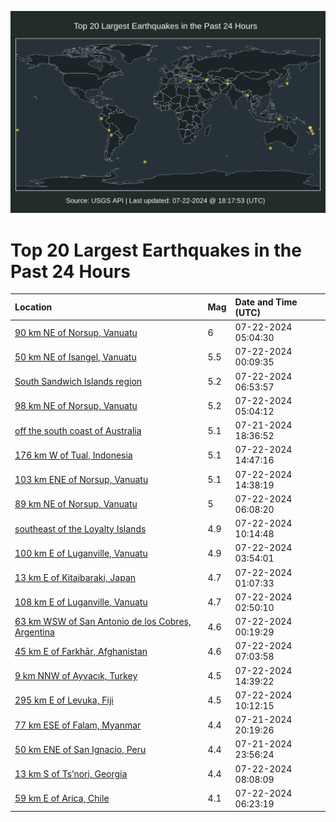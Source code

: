 ![Map](./map.png)

# Top 20 Largest Earthquakes in the Past 24 Hours

| Location | Mag | Date and Time (UTC) |
|:---|:---|:---|
| [90 km NE of Norsup, Vanuatu](https://earthquake.usgs.gov/earthquakes/eventpage/us7000n0s8) | 6 | 07-22-2024 05:04:30 |
| [50 km NE of Isangel, Vanuatu](https://earthquake.usgs.gov/earthquakes/eventpage/us7000n0qt) | 5.5 | 07-22-2024 00:09:35 |
| [South Sandwich Islands region](https://earthquake.usgs.gov/earthquakes/eventpage/us7000n0sy) | 5.2 | 07-22-2024 06:53:57 |
| [98 km NE of Norsup, Vanuatu](https://earthquake.usgs.gov/earthquakes/eventpage/us7000n0s6) | 5.2 | 07-22-2024 05:04:12 |
| [off the south coast of Australia](https://earthquake.usgs.gov/earthquakes/eventpage/us7000n0ps) | 5.1 | 07-21-2024 18:36:52 |
| [176 km W of Tual, Indonesia](https://earthquake.usgs.gov/earthquakes/eventpage/us7000n0ut) | 5.1 | 07-22-2024 14:47:16 |
| [103 km ENE of Norsup, Vanuatu](https://earthquake.usgs.gov/earthquakes/eventpage/us7000n0ur) | 5.1 | 07-22-2024 14:38:19 |
| [89 km NE of Norsup, Vanuatu](https://earthquake.usgs.gov/earthquakes/eventpage/us7000n0sn) | 5 | 07-22-2024 06:08:20 |
| [southeast of the Loyalty Islands](https://earthquake.usgs.gov/earthquakes/eventpage/us7000n0u2) | 4.9 | 07-22-2024 10:14:48 |
| [100 km E of Luganville, Vanuatu](https://earthquake.usgs.gov/earthquakes/eventpage/us7000n0rr) | 4.9 | 07-22-2024 03:54:01 |
| [13 km E of Kitaibaraki, Japan](https://earthquake.usgs.gov/earthquakes/eventpage/us7000n0r5) | 4.7 | 07-22-2024 01:07:33 |
| [108 km E of Luganville, Vanuatu](https://earthquake.usgs.gov/earthquakes/eventpage/us7000n0rf) | 4.7 | 07-22-2024 02:50:10 |
| [63 km WSW of San Antonio de los Cobres, Argentina](https://earthquake.usgs.gov/earthquakes/eventpage/us7000n0qu) | 4.6 | 07-22-2024 00:19:29 |
| [45 km E of Farkhār, Afghanistan](https://earthquake.usgs.gov/earthquakes/eventpage/us7000n0t3) | 4.6 | 07-22-2024 07:03:58 |
| [9 km NNW of Ayvacık, Turkey](https://earthquake.usgs.gov/earthquakes/eventpage/us7000n0uq) | 4.5 | 07-22-2024 14:39:22 |
| [295 km E of Levuka, Fiji](https://earthquake.usgs.gov/earthquakes/eventpage/us7000n0tu) | 4.5 | 07-22-2024 10:12:15 |
| [77 km ESE of Falam, Myanmar](https://earthquake.usgs.gov/earthquakes/eventpage/us7000n0q1) | 4.4 | 07-21-2024 20:19:26 |
| [50 km ENE of San Ignacio, Peru](https://earthquake.usgs.gov/earthquakes/eventpage/us7000n0qm) | 4.4 | 07-21-2024 23:56:24 |
| [13 km S of Ts’nori, Georgia](https://earthquake.usgs.gov/earthquakes/eventpage/us7000n0tf) | 4.4 | 07-22-2024 08:08:09 |
| [59 km E of Arica, Chile](https://earthquake.usgs.gov/earthquakes/eventpage/us7000n0su) | 4.1 | 07-22-2024 06:23:19 |
